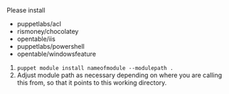 Please install

 * puppetlabs/acl
 * rismoney/chocolatey
 * opentable/iis
 * puppetlabs/powershell
 * opentable/windowsfeature

 1. `puppet module install nameofmodule --modulepath .`
 1. Adjust module path as necessary depending on where you are calling this from, so that it points to this working directory.
